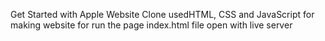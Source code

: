 Get Started with Apple Website Clone
usedHTML, CSS and JavaScript for making website
for run the page
index.html file open with live server
